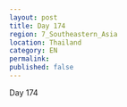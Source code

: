 ```yaml
---
layout: post
title: Day 174
region: 7_Southeastern_Asia
location: Thailand
category: EN
permalink:
published: false
---
```


Day 174

